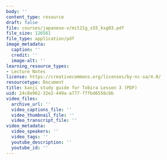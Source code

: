 ```yaml
---
body: ''
content_type: resource
draft: false
file: courses/japanese-v/mit21g_s55_ksg03.pdf
file_size: 126561
file_type: application/pdf
image_metadata:
  caption: ''
  credit: ''
  image-alt: ''
learning_resource_types:
- Lecture Notes
license: https://creativecommons.org/licenses/by-nc-sa/4.0/
resourcetype: Document
title: kanji study guide for Tobira Lesson 3 (PDF)
uid: 24c8e962-32e2-449a-a777-f7fbd6556cbb
video_files:
  archive_url: ''
  video_captions_file: ''
  video_thumbnail_file: ''
  video_transcript_file: ''
video_metadata:
  video_speakers: ''
  video_tags: ''
  youtube_description: ''
  youtube_id: ''
---
```


